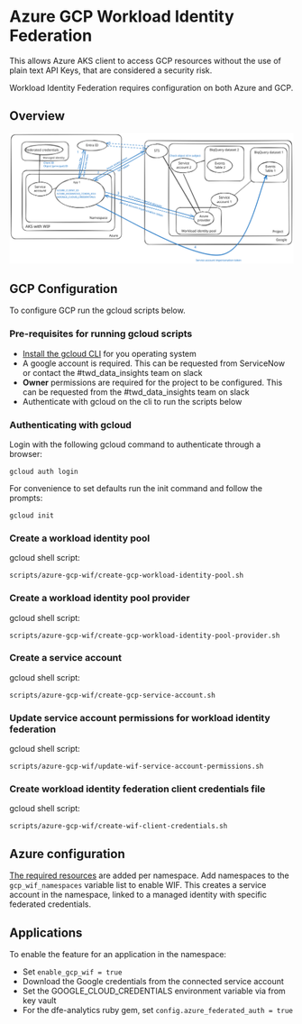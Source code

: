 # Azure GCP Workload Identity Federation

This allows Azure AKS client to access GCP resources without the use of plain text API Keys, that are considered a security risk.

Workload Identity Federation requires configuration on both Azure and GCP.

## Overview
<img src="azure-gcp-wif.svg" >

## GCP Configuration

To configure GCP run the gcloud scripts below.

### Pre-requisites for running gcloud scripts

- [Install the gcloud CLI](https://cloud.google.com/sdk/docs/install) for you operating system
- A google account is required. This can be requested from ServiceNow or contact the #twd_data_insights team on slack
- **Owner** permissions are required for the project to be configured. This can be requested from the #twd_data_insights team on slack
- Authenticate with gcloud on the cli to run the scripts below

### Authenticating with gcloud

Login with the following gcloud command to authenticate through a browser:

```
gcloud auth login
```

For convenience to set defaults run the init command and follow the prompts:

```
gcloud init
```

### Create a workload identity pool

gcloud shell script:

```
scripts/azure-gcp-wif/create-gcp-workload-identity-pool.sh
```

### Create a workload identity pool provider

gcloud shell script:

```
scripts/azure-gcp-wif/create-gcp-workload-identity-pool-provider.sh
```

### Create a service account

gcloud shell script:

```
scripts/azure-gcp-wif/create-gcp-service-account.sh
```

### Update service account permissions for workload identity federation

gcloud shell script:

```
scripts/azure-gcp-wif/update-wif-service-account-permissions.sh
```

### Create workload identity federation client credentials file

gcloud shell script:

```
scripts/azure-gcp-wif/create-wif-client-credentials.sh
```

## Azure configuration
[The required resources](https://learn.microsoft.com/en-us/azure/aks/workload-identity-deploy-cluster) are added per namespace. Add namespaces to the `gcp_wif_namespaces` variable list to enable WIF. This creates a service account in the namespace, linked to a managed identity with specific federated credentials.

## Applications
To enable the feature for an application in the namespace:
- Set `enable_gcp_wif = true`
- Download the Google credentials from the connected service account
- Set the GOOGLE_CLOUD_CREDENTIALS environment variable via from key vault
- For the dfe-analytics ruby gem, set `config.azure_federated_auth = true`
